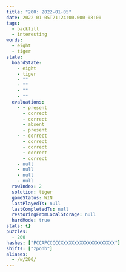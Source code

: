 ```yaml
---
title: "200: 2022-01-05"
date: 2022-01-05T21:24:00.000-08:00
tags:
  - backfill
  - interesting
words:
  - eight
  - tiger
state:
  boardState:
    - eight
    - tiger
    - ""
    - ""
    - ""
    - ""
  evaluations:
    - - present
      - correct
      - correct
      - absent
      - present
    - - correct
      - correct
      - correct
      - correct
      - correct
    - null
    - null
    - null
    - null
  rowIndex: 2
  solution: tiger
  gameStatus: WIN
  lastPlayedTs: null
  lastCompletedTs: null
  restoringFromLocalStorage: null
  hardMode: true
stats: {}
puzzles:
  - 200
hashes: ["PCCAPCCCCCXXXXXXXXXXXXXXXXXXXX"]
shifts: ["zponb"]
aliases:
  - /w/200/
---
```

<!-- more -->
